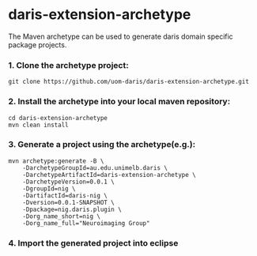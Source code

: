 # daris-extension-archetype
The Maven archetype can be used to generate daris domain specific package projects.

### 1. Clone the archetype project:
    git clone https://github.com/uom-daris/daris-extension-archetype.git

### 2. Install the archetype into your local maven repository:
    cd daris-extension-archetype
    mvn clean install

### 3. Generate a project using the archetype(e.g.):
    mvn archetype:generate -B \
        -DarchetypeGroupId=au.edu.unimelb.daris \
        -DarchetypeArtifactId=daris-extension-archetype \
        -DarchetypeVersion=0.0.1 \
        -DgroupId=nig \
        -DartifactId=daris-nig \
        -Dversion=0.0.1-SNAPSHOT \
        -Dpackage=nig.daris.plugin \
        -Dorg_name_short=nig \
        -Dorg_name_full="Neuroimaging Group"

### 4. Import the generated project into eclipse

